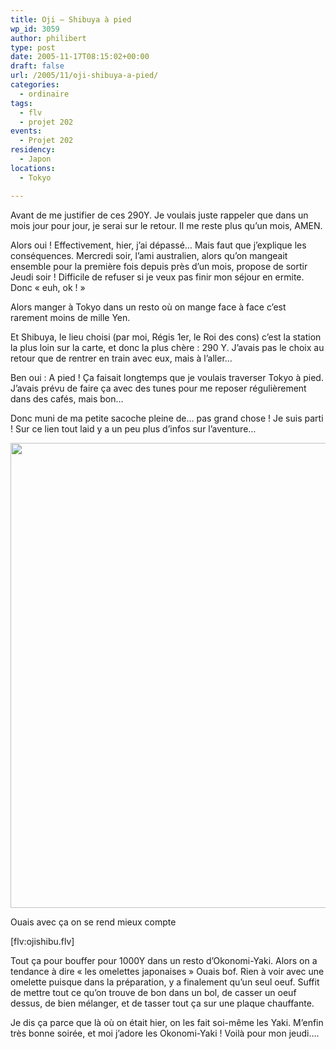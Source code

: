 ```yaml
---
title: Oji – Shibuya à pied
wp_id: 3059
author: philibert
type: post
date: 2005-11-17T08:15:02+00:00
draft: false
url: /2005/11/oji-shibuya-a-pied/
categories:
  - ordinaire
tags:
  - flv
  - projet 202
events:
  - Projet 202
residency:
  - Japon
locations:
  - Tokyo

---
```

Avant de me justifier de ces 290Y. Je voulais juste rappeler que dans un mois jour pour jour, je serai sur le retour. Il me reste plus qu&rsquo;un mois, AMEN.

Alors oui ! Effectivement, hier, j&rsquo;ai dépassé&#8230; Mais faut que j&rsquo;explique les conséquences. Mercredi soir, l&rsquo;ami australien, alors qu&rsquo;on mangeait ensemble pour la première fois depuis près d&rsquo;un mois, propose de sortir Jeudi soir ! Difficile de refuser si je veux pas finir mon séjour en ermite. Donc « euh, ok ! »

Alors manger à Tokyo dans un resto où on mange face à face c&rsquo;est rarement moins de mille Yen. 

Et Shibuya, le lieu choisi (par moi, Régis 1er, le Roi des cons) c&rsquo;est la station la plus loin sur la carte, et donc la plus chère : 290 Y. J&rsquo;avais pas le choix au retour que de rentrer en train avec eux, mais à l&rsquo;aller&#8230;

Ben oui : A pied ! Ça faisait longtemps que je voulais traverser Tokyo à pied. J&rsquo;avais prévu de faire ça avec des tunes pour me reposer régulièrement dans des cafés, mais bon&#8230;
  
Donc muni de ma petite sacoche pleine de&#8230; pas grand chose ! Je suis parti ! Sur ce lien tout laid y a un peu plus d&rsquo;infos sur l&rsquo;aventure&#8230;

<div id="attachment_3060" class="wp-caption alignnone" style="max-width: 594px">
  <a href="{{< aws >}}/uploads/2012/09/370685807917.gif"><img src="{{< aws >}}/uploads/2012/09/370685807917.gif" alt="" title="370685807917" width="594" height="744" class="size-full wp-image-3060" srcset="{{< aws >}}/uploads/2012/09/370685807917.gif 594w, {{< aws >}}/uploads/2012/09/370685807917-239x300.gif 239w, {{< aws >}}/uploads/2012/09/370685807917-263x329.gif 263w" sizes="(max-width: 594px) 100vw, 594px" /></a>
  
  <p class="wp-caption-text">
    Ouais avec ça on se rend mieux compte
  </p>
</div>

[flv:ojishibu.flv]

Tout ça pour bouffer pour 1000Y dans un resto d&rsquo;Okonomi-Yaki. Alors on a tendance à dire « les omelettes japonaises » Ouais bof. Rien à voir avec une omelette puisque dans la préparation, y a finalement qu&rsquo;un seul oeuf. Suffit de mettre tout ce qu&rsquo;on trouve de bon dans un bol, de casser un oeuf dessus, de bien mélanger, et de tasser tout ça sur une plaque chauffante.
  
Je dis ça parce que là où on était hier, on les fait soi-même les Yaki. M&rsquo;enfin très bonne soirée, et moi j&rsquo;adore les Okonomi-Yaki ! Voilà pour mon jeudi&#8230;.